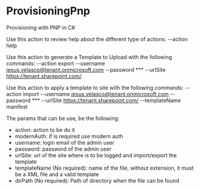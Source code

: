 # ProvisioningPnp
Provisioning with PNP in C#

Use this action to review help about the different type of actions:
--action help

Use this action to generate a Template to Upload with the following commands:
--action export --username jesus.velasco@tenant.onmicrosoft.com --password *** --urlSite https://tenant.sharepoint.com/

Use this action to apply a template to site with the following commands:
--action import --username jesus.velasco@tenant.onmicrosoft.com --password *** --urlSite https://tenant.sharepoint.com/ --templateName manifest


The params that can be use, be the following:
 - action: action to be do it
 - modernAuth: if is required use modern auth
 - username: login email of the admin user
 - password: password of the admin user
 - urlSite: url of the site where is to be logged and import/export the template
 - templateName (No required): name of the file, without extension, it must be a XML file and a valid template
 - dirPath (No required): Path of directory when the file can be found